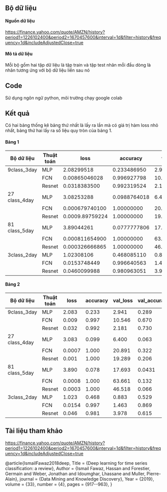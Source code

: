 
## Bộ dữ liệu 
#### Nguồn dữ liệu
  https://finance.yahoo.com/quote/AMZN/history?period1=1226102400&period2=1670457600&interval=1d&filter=history&frequency=1d&includeAdjustedClose=true

#### Mô tả dữ liệu
  Mỗi bộ gồm hai tập dữ liệu là tập train và tập test nhãn mỗi đầu dòng là nhãn tương ứng với bộ dữ liệu liền sau nó
## Code 

Sử dụng ngôn ngữ python, môi trường chạy google colab

## Kết quả
Có hai bảng thống kê bảng thứ nhất là lấy ra lần mà có giá trị hàm loss nhỏ nhất, bảng thứ hai lấy ra số liệu quy tròn của bảng 1.
#### Bảng 1
| Bộ dữ liệu | Thuật toán |loss | accuracy| val_loss |val_accuracy|lr|
|--------------|-------|------|-------|---------|---------|-----------|
| 9class_3day |MLP |2.08299518 | 0.233486950 |2.94052839| 0.289320379|0.00100000005|
|             |FCN|0.00865046028| 0.996927798|10.5463867  |0.669902921|0.0000999999975|
|             | Resnet |0.0318383500|  0.992319524| 2.18130589| 0.730097115|0.0000999999975|
|27 class_4day|MLP|3.08253288| 0.0988764018| 6.40033484| 0.0634920672|0.00100000005|
|             |FCN|0.000679740100| 1.00000000| 20.8912544| 0.321995467|0.0000999999975|
|             |Resnet|0.0009.89759224| 1.00000000| 19.2886372| 0.206349209|0.0000999999975|
|81 class_5day|MLP|3.89044261| 0.0777777806| 17.6925926| 0.0431034490|0.00100000005|
|             |FCN|0.000811654900|1.00000000|63.6605606| 0.132183909|0.0000999999975|
|             |Resnet|0.000326666865|1.00000000|46.5176582|0.0660919547|0.0000999999975|
|3class_2day|MLP|1.02308106| 0.468085110| 0.882552207| 0.529010236|0.00100000005|
|           |FCN|0.0153748449| 0.996640563| 1.46330714| 0.869169533|0.0000999999975|
|           |Resnet|0.0460099988|0.980963051|3.97763968|0.615472138|0.0000999999975|
#### Bảng 2
| Bộ dữ liệu | Thuật toán |loss | accuracy| val_loss |val_accuracy|lr|
|--------------|-------|------|-------|---------|---------|-----------|
| 9class_3day |MLP |2.083 | 0.233 |2.941| 0.289|0.001|
|             |FCN|0.009| 0.997|10.546  |0.670|0.0001|
|             | Resnet |0.032|  0.992| 2.181| 0.730|0.0001|
|27 class_4day|MLP|3.083| 0.099| 6.400| 0.063|0.001|
|             |FCN|0.0007| 1.000| 20.891| 0.322|0.0001|
|             |Resnet|0.001| 1.000| 19.289| 0.206|0.0001|
|81 class_5day|MLP|3.890| 0.078| 17.693| 0.0431|0.001|
|             |FCN|0.0008|1.000|63.661| 0.132|0.0001|
|             |Resnet|0.0003|1.000|46.518|0.066|0.0001|
|3class_2day|MLP|1.023| 0.468| 0.883| 0.529|0.001|
|           |FCN|0.0154| 0.997| 1.463| 0.869|0.0001|
|           |Resnet|0.046|0.981|3.978|0.615|0.0001|
## Tài liệu tham khảo

https://finance.yahoo.com/quote/AMZN/history?period1=1226102400&period2=1670457600&interval=1d&filter=history&frequency=1d&includeAdjustedClose=true

@article{IsmailFawaz2018deep,
  Title                    = {Deep learning for time series classification: a review},
  Author                   = {Ismail Fawaz, Hassan and Forestier, Germain and Weber, Jonathan and Idoumghar, Lhassane and Muller, Pierre-Alain},
  journal                  = {Data Mining and Knowledge Discovery},
  Year                     = {2019},
  volume                   = {33},
  number                   = {4},
  pages                    = {917--963},
}

